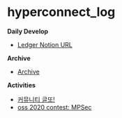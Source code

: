 # hyperconnect_log

__Daily Develop__

* [Ledger Notion URL](https://www.notion.so/wnsgml972/Daily-Log-In-Hyperconnect-4c2d65be6e56444fbbe14c31432f8a34)

__Archive__

* [Archive](https://github.com/wnsgml972/career_log/blob/master/content/archive.md)

__Activities__

* [커뮤니티 글또!](https://www.notion.so/ac5b18a482fb4df497d4e8257ad4d516)
* [oss 2020 contest: MPSec](https://www.oss.kr/festival/award)
